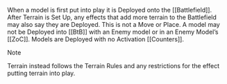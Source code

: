 When a model is first put into play it is Deployed onto the [[Battlefield]].
After Terrain is Set Up, any effects that add more terrain to the Battlefield may also say they are Deployed. This is not a Move or Place.
A model may not be Deployed into [[BtB]] with an Enemy model or in an Enemy Model’s [[ZoC]].
Models are Deployed with no Activation [[Counters]].
> [!NOTE]
> Terrain instead follows the Terrain Rules and any restrictions for the effect putting terrain into play.
